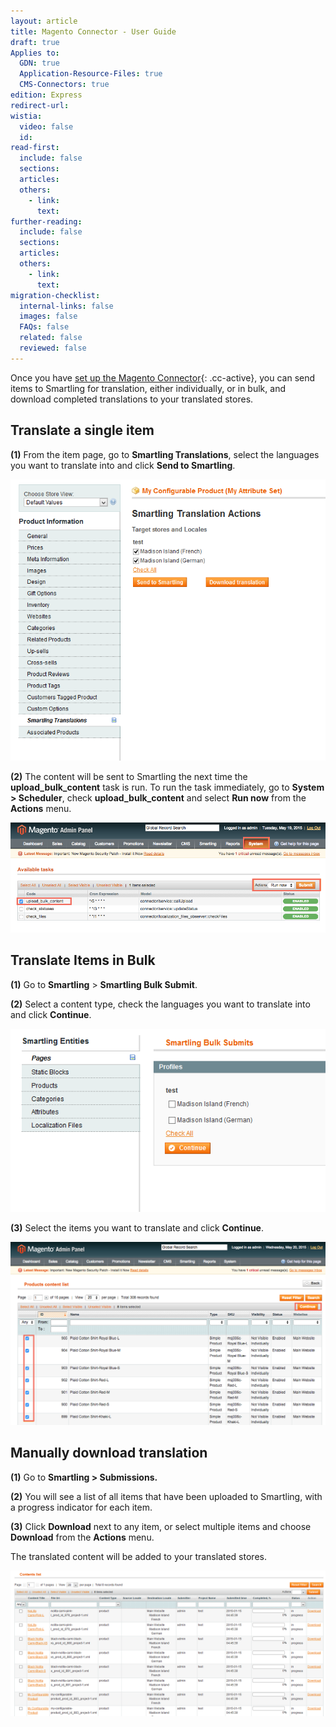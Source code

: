 ```yaml
---
layout: article
title: Magento Connector - User Guide
draft: true
Applies to:
  GDN: true
  Application-Resource-Files: true
  CMS-Connectors: true
edition: Express
redirect-url:
wistia:
  video: false
  id:
read-first:
  include: false
  sections:
  articles:
  others:
    - link:
      text:
further-reading:
  include: false
  sections:
  articles:
  others:
    - link:
      text:
migration-checklist:
  internal-links: false
  images: false
  FAQs: false
  related: false
  reviewed: false
---
```



Once you have [set up the Magento Connector](){: .cc-active}, you can send items to Smartling for translation, either individually, or in bulk, and download completed translations to your translated stores.

## Translate a single item

**(1)**&nbsp;From the item page, go to **Smartling Translations**, select the languages you want to translate into and click **Send to Smartling**.

![](/uploads/versions/image02-1---x----682-609x---.png)

**(2)** The content will be sent to Smartling the next time the **upload_bulk_content** task is run. To run the task immediately, go to **System &gt; Scheduler**, check **upload_bulk_content** and select **Run now** from the **Actions** menu.

![](/uploads/versions/image04-1---x----944-330x---.png)

## Translate Items in Bulk

**(1)** Go to **Smartling** &gt; **Smartling Bulk Submit**.

**(2)** Select a content type, check the languages you want to translate into and click **Continue**.

![](/uploads/versions/image00-1---x----586-341x---.png)

**(3)** Select the items you want to translate and click **Continue**.

![](/uploads/versions/image03-1---x----1059-616x---.png)

## Manually download translation

**(1)** Go to **Smartling &gt; Submissions.**

**(2)** You will see a list of all items that have been uploaded to Smartling, with a progress indicator for each item.

**(3)** Click **Download** next to any item, or select multiple items and choose **Download** from the **Actions** menu.

The translated content will be added to your translated stores.

![](/uploads/versions/image01-2---x----1331-617x---.png)